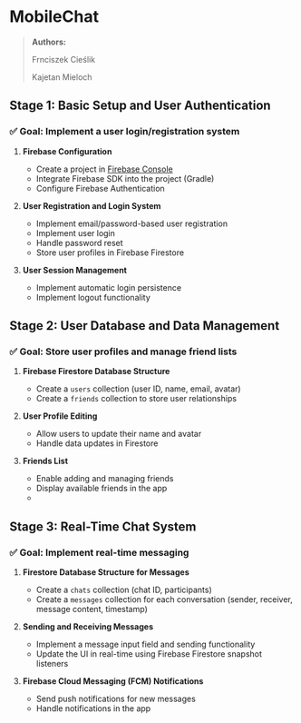 # MobileChat

> **Authors:**
>
> Frnciszek Cieślik
>
> Kajetan Mieloch

## Stage 1: Basic Setup and User Authentication  
### ✅ Goal: Implement a user login/registration system  
1. **Firebase Configuration**  
   - Create a project in [Firebase Console](https://console.firebase.google.com/)  
   - Integrate Firebase SDK into the project (Gradle)  
   - Configure Firebase Authentication  

2. **User Registration and Login System**  
   - Implement email/password-based user registration  
   - Implement user login  
   - Handle password reset  
   - Store user profiles in Firebase Firestore  

3. **User Session Management**  
   - Implement automatic login persistence  
   - Implement logout functionality  

## Stage 2: User Database and Data Management  
### ✅ Goal: Store user profiles and manage friend lists  
1. **Firebase Firestore Database Structure**  
   - Create a `users` collection (user ID, name, email, avatar)  
   - Create a `friends` collection to store user relationships  

2. **User Profile Editing**  
   - Allow users to update their name and avatar  
   - Handle data updates in Firestore  

3. **Friends List**  
   - Enable adding and managing friends  
   - Display available friends in the app
   - 
## Stage 3: Real-Time Chat System  
### ✅ Goal: Implement real-time messaging  
1. **Firestore Database Structure for Messages**  
   - Create a `chats` collection (chat ID, participants)  
   - Create a `messages` collection for each conversation (sender, receiver, message content, timestamp)  

2. **Sending and Receiving Messages**  
   - Implement a message input field and sending functionality  
   - Update the UI in real-time using Firebase Firestore snapshot listeners  

3. **Firebase Cloud Messaging (FCM) Notifications**  
   - Send push notifications for new messages  
   - Handle notifications in the app  
